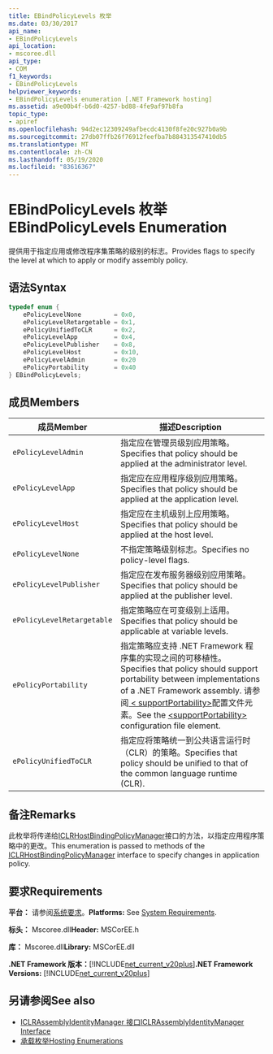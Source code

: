 ```yaml
---
title: EBindPolicyLevels 枚举
ms.date: 03/30/2017
api_name:
- EBindPolicyLevels
api_location:
- mscoree.dll
api_type:
- COM
f1_keywords:
- EBindPolicyLevels
helpviewer_keywords:
- EBindPolicyLevels enumeration [.NET Framework hosting]
ms.assetid: a9e00b4f-b6d0-4257-bd88-4fe9af97b8fa
topic_type:
- apiref
ms.openlocfilehash: 94d2ec12309249afbecdc4130f8fe20c927b0a9b
ms.sourcegitcommit: 27db07ffb26f76912feefba7b884313547410db5
ms.translationtype: MT
ms.contentlocale: zh-CN
ms.lasthandoff: 05/19/2020
ms.locfileid: "83616367"
---
```

# <a name="ebindpolicylevels-enumeration"></a><span data-ttu-id="95782-102">EBindPolicyLevels 枚举</span><span class="sxs-lookup"><span data-stu-id="95782-102">EBindPolicyLevels Enumeration</span></span>
<span data-ttu-id="95782-103">提供用于指定应用或修改程序集策略的级别的标志。</span><span class="sxs-lookup"><span data-stu-id="95782-103">Provides flags to specify the level at which to apply or modify assembly policy.</span></span>  
  
## <a name="syntax"></a><span data-ttu-id="95782-104">语法</span><span class="sxs-lookup"><span data-stu-id="95782-104">Syntax</span></span>  
  
```cpp  
typedef enum {  
    ePolicyLevelNone         = 0x0,  
    ePolicyLevelRetargetable = 0x1,  
    ePolicyUnifiedToCLR      = 0x2,  
    ePolicyLevelApp          = 0x4,  
    ePolicyLevelPublisher    = 0x8,  
    ePolicyLevelHost         = 0x10,  
    ePolicyLevelAdmin        = 0x20  
    ePolicyPortability       = 0x40  
} EBindPolicyLevels;  
```  
  
## <a name="members"></a><span data-ttu-id="95782-105">成员</span><span class="sxs-lookup"><span data-stu-id="95782-105">Members</span></span>  
  
|<span data-ttu-id="95782-106">成员</span><span class="sxs-lookup"><span data-stu-id="95782-106">Member</span></span>|<span data-ttu-id="95782-107">描述</span><span class="sxs-lookup"><span data-stu-id="95782-107">Description</span></span>|  
|------------|-----------------|  
|`ePolicyLevelAdmin`|<span data-ttu-id="95782-108">指定应在管理员级别应用策略。</span><span class="sxs-lookup"><span data-stu-id="95782-108">Specifies that policy should be applied at the administrator level.</span></span>|  
|`ePolicyLevelApp`|<span data-ttu-id="95782-109">指定应在应用程序级别应用策略。</span><span class="sxs-lookup"><span data-stu-id="95782-109">Specifies that policy should be applied at the application level.</span></span>|  
|`ePolicyLevelHost`|<span data-ttu-id="95782-110">指定应在主机级别上应用策略。</span><span class="sxs-lookup"><span data-stu-id="95782-110">Specifies that policy should be applied at the host level.</span></span>|  
|`ePolicyLevelNone`|<span data-ttu-id="95782-111">不指定策略级别标志。</span><span class="sxs-lookup"><span data-stu-id="95782-111">Specifies no policy-level flags.</span></span>|  
|`ePolicyLevelPublisher`|<span data-ttu-id="95782-112">指定应在发布服务器级别应用策略。</span><span class="sxs-lookup"><span data-stu-id="95782-112">Specifies that policy should be applied at the publisher level.</span></span>|  
|`ePolicyLevelRetargetable`|<span data-ttu-id="95782-113">指定策略应在可变级别上适用。</span><span class="sxs-lookup"><span data-stu-id="95782-113">Specifies that policy should be applicable at variable levels.</span></span>|  
|`ePolicyPortability`|<span data-ttu-id="95782-114">指定策略应支持 .NET Framework 程序集的实现之间的可移植性。</span><span class="sxs-lookup"><span data-stu-id="95782-114">Specifies that policy should support portability between implementations of a .NET Framework assembly.</span></span> <span data-ttu-id="95782-115">请参阅[ \< supportPortability>](../../configure-apps/file-schema/runtime/supportportability-element.md)配置文件元素。</span><span class="sxs-lookup"><span data-stu-id="95782-115">See the [\<supportPortability>](../../configure-apps/file-schema/runtime/supportportability-element.md) configuration file element.</span></span>|  
|`ePolicyUnifiedToCLR`|<span data-ttu-id="95782-116">指定应将策略统一到公共语言运行时（CLR）的策略。</span><span class="sxs-lookup"><span data-stu-id="95782-116">Specifies that policy should be unified to that of the common language runtime (CLR).</span></span>|  
  
## <a name="remarks"></a><span data-ttu-id="95782-117">备注</span><span class="sxs-lookup"><span data-stu-id="95782-117">Remarks</span></span>  
 <span data-ttu-id="95782-118">此枚举将传递给[ICLRHostBindingPolicyManager](iclrhostbindingpolicymanager-interface.md)接口的方法，以指定应用程序策略中的更改。</span><span class="sxs-lookup"><span data-stu-id="95782-118">This enumeration is passed to methods of the [ICLRHostBindingPolicyManager](iclrhostbindingpolicymanager-interface.md) interface to specify changes in application policy.</span></span>  
  
## <a name="requirements"></a><span data-ttu-id="95782-119">要求</span><span class="sxs-lookup"><span data-stu-id="95782-119">Requirements</span></span>  
 <span data-ttu-id="95782-120">**平台：** 请参阅[系统要求](../../get-started/system-requirements.md)。</span><span class="sxs-lookup"><span data-stu-id="95782-120">**Platforms:** See [System Requirements](../../get-started/system-requirements.md).</span></span>  
  
 <span data-ttu-id="95782-121">**标头：** Mscoree.dll</span><span class="sxs-lookup"><span data-stu-id="95782-121">**Header:** MSCorEE.h</span></span>  
  
 <span data-ttu-id="95782-122">**库：** Mscoree.dll</span><span class="sxs-lookup"><span data-stu-id="95782-122">**Library:** MSCorEE.dll</span></span>  
  
 <span data-ttu-id="95782-123">**.NET Framework 版本：**[!INCLUDE[net_current_v20plus](../../../../includes/net-current-v20plus-md.md)]</span><span class="sxs-lookup"><span data-stu-id="95782-123">**.NET Framework Versions:** [!INCLUDE[net_current_v20plus](../../../../includes/net-current-v20plus-md.md)]</span></span>  
  
## <a name="see-also"></a><span data-ttu-id="95782-124">另请参阅</span><span class="sxs-lookup"><span data-stu-id="95782-124">See also</span></span>

- [<span data-ttu-id="95782-125">ICLRAssemblyIdentityManager 接口</span><span class="sxs-lookup"><span data-stu-id="95782-125">ICLRAssemblyIdentityManager Interface</span></span>](iclrassemblyidentitymanager-interface.md)
- [<span data-ttu-id="95782-126">承载枚举</span><span class="sxs-lookup"><span data-stu-id="95782-126">Hosting Enumerations</span></span>](hosting-enumerations.md)
